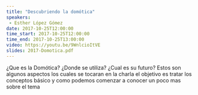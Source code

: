 ```yaml
---
title: "Descubriendo la domótica"
speakers:
 - Esther López Gómez
date: 2017-10-25T12:00:00
time_start: 2017-10-25T12:00:00
time_end: 2017-10-25T13:00:00
video: https://youtu.be/9WnlcioItVE
slides: 2017-Domotica.pdf
---
```


<p>¿Que es la Domótica? ¿Donde se utiliza? ¿Cual es su futuro? Estos son algunos aspectos los cuales se tocaran en la charla el objetivo&nbsp;es tratar los conceptos básico&nbsp;y como podemos comenzar a conocer&nbsp;un poco mas sobre el tema</p>